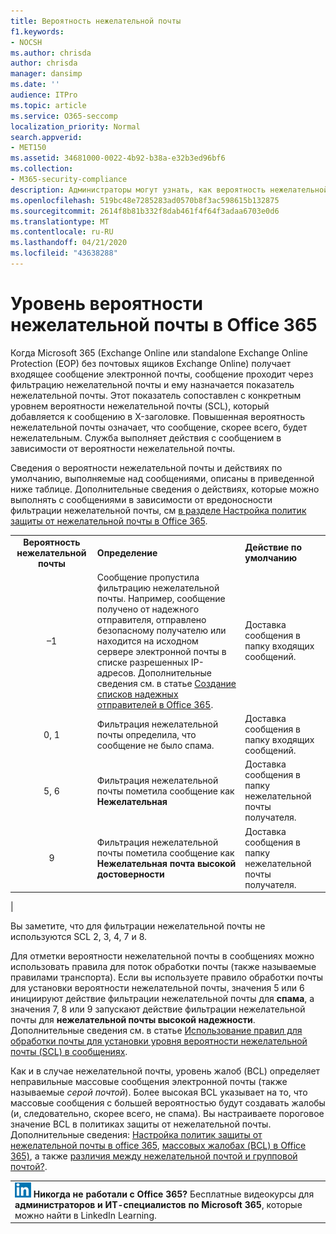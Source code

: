 ```yaml
---
title: Вероятность нежелательной почты
f1.keywords:
- NOCSH
ms.author: chrisda
author: chrisda
manager: dansimp
ms.date: ''
audience: ITPro
ms.topic: article
ms.service: O365-seccomp
localization_priority: Normal
search.appverid:
- MET150
ms.assetid: 34681000-0022-4b92-b38a-e32b3ed96bf6
ms.collection:
- M365-security-compliance
description: Администраторы могут узнать, как вероятность нежелательной почты зависит от вероятности нежелательной почты, а также о действиях по умолчанию, применяемых при фильтрации нежелательной почты к сообщениям на основе вероятности нежелательной почты.
ms.openlocfilehash: 519bc48e7285283ad0570b8f3ac598615b132875
ms.sourcegitcommit: 2614f8b81b332f8dab461f4f64f3adaa6703e0d6
ms.translationtype: MT
ms.contentlocale: ru-RU
ms.lasthandoff: 04/21/2020
ms.locfileid: "43638288"
---
```

# <a name="spam-confidence-level-scl-in-office-365"></a>Уровень вероятности нежелательной почты в Office 365

Когда Microsoft 365 (Exchange Online или standalone Exchange Online Protection (EOP) без почтовых ящиков Exchange Online) получает входящее сообщение электронной почты, сообщение проходит через фильтрацию нежелательной почты и ему назначается показатель нежелательной почты. Этот показатель сопоставлен с конкретным уровнем вероятности нежелательной почты (SCL), который добавляется к сообщению в X-заголовке. Повышенная вероятность нежелательной почты означает, что сообщение, скорее всего, будет нежелательным. Служба выполняет действия с сообщением в зависимости от вероятности нежелательной почты.

Сведения о вероятности нежелательной почты и действиях по умолчанию, выполняемые над сообщениями, описаны в приведенной ниже таблице. Дополнительные сведения о действиях, которые можно выполнять с сообщениями в зависимости от вредоносности фильтрации нежелательной почты, см [в разделе Настройка политик защиты от нежелательной почты в Office 365](configure-your-spam-filter-policies.md).

||||
|:---:|---|---|
|**Вероятность нежелательной почты**|**Определение**|**Действие по умолчанию**|
|–1|Сообщение пропустила фильтрацию нежелательной почты. Например, сообщение получено от надежного отправителя, отправлено безопасному получателю или находится на исходном сервере электронной почты в списке разрешенных IP-адресов. Дополнительные сведения см. в статье [Создание списков надежных отправителей в Office 365](create-safe-sender-lists-in-office-365.md).|Доставка сообщения в папку входящих сообщений.|
|0, 1|Фильтрация нежелательной почты определила, что сообщение не было спама.|Доставка сообщения в папку входящих сообщений.|
|5, 6|Фильтрация нежелательной почты пометила сообщение как **Нежелательная**|Доставка сообщения в папку нежелательной почты получателя.|
|9 |Фильтрация нежелательной почты пометила сообщение как **Нежелательная почта высокой достоверности**|Доставка сообщения в папку нежелательной почты получателя.|
|

Вы заметите, что для фильтрации нежелательной почты не используются SCL 2, 3, 4, 7 и 8.

Для отметки вероятности нежелательной почты в сообщениях можно использовать правила для поток обработки почты (также называемые правилами транспорта). Если вы используете правило обработки почты для установки вероятности нежелательной почты, значения 5 или 6 инициируют действие фильтрации нежелательной почты для **спама**, а значения 7, 8 или 9 запускают действие фильтрации нежелательной почты для **нежелательной почты высокой надежности**. Дополнительные сведения см. в статье [Использование правил для обработки почты для установки уровня вероятности нежелательной почты (SCL) в сообщениях](use-mail-flow-rules-to-set-the-spam-confidence-level-scl-in-messages.md).

Как и в случае нежелательной почты, уровень жалоб (BCL) определяет неправильные массовые сообщения электронной почты (также называемые _серой почтой_). Более высокая BCL указывает на то, что массовые сообщения с большей вероятностью будут создавать жалобы (и, следовательно, скорее всего, не спама). Вы настраиваете пороговое значение BCL в политиках защиты от нежелательной почты. Дополнительные сведения: [Настройка политик защиты от нежелательной почты в office 365](configure-your-spam-filter-policies.md), [массовых жалобах (BCL) в Office 365)](bulk-complaint-level-values.md), а также [различия между нежелательной почтой и групповой почтой?](what-s-the-difference-between-junk-email-and-bulk-email.md).

||
|:-----|
|![Небольшой значок LinkedIn Learning](../../media/eac8a413-9498-4220-8544-1e37d1aaea13.png) **Никогда не работали с Office 365?**         Бесплатные видеокурсы для **администраторов и ИТ-специалистов по Microsoft 365**, которые можно найти в LinkedIn Learning.|
